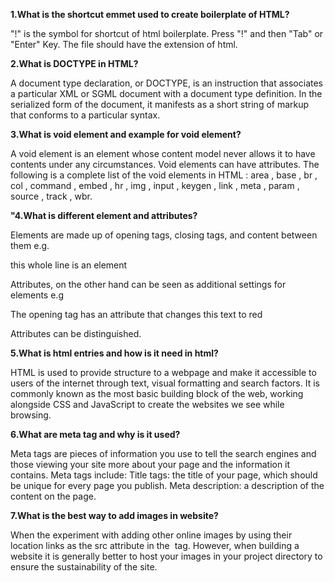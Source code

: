 **1.What is the shortcut emmet used to create boilerplate of HTML?**

  "!" is the symbol for shortcut of html boilerplate. Press "!" and then "Tab" or "Enter" Key. The file should have the extension of html.

**2.What is DOCTYPE in HTML?**

  A document type declaration, or DOCTYPE, is an instruction that associates a particular XML or SGML document with a document type definition. In the serialized form of the document, it manifests as a short string of markup that conforms to a particular syntax.

**3.What is void element and example for void element?**

  A void element is an element whose content model never allows it to have contents under any circumstances. Void elements can have attributes. The following is a complete list of the void elements in HTML : area , base , br , col , command , embed , hr , img , input , keygen , link , meta , param , source , track , wbr.

**"4.What is different element and attributes?**

  Elements are made up of opening tags, closing tags, and content between them e.g. <p>this whole line is an element</p> Attributes, on the other hand can be seen as additional settings for elements e.g <p color="red">The opening tag has an attribute that changes this text to red</p > Attributes can be distinguished.

**5.What is html entries and how is it need in html?**

  HTML is used to provide structure to a webpage and make it accessible to users of the internet through text, visual formatting and search factors. It is commonly known as the most basic building block of the web, working alongside CSS and JavaScript to create the websites we see while browsing.

**6.What are meta tag and why is it used?**

  Meta tags are pieces of information you use to tell the search engines and those viewing your site more about your page and the information it contains. Meta tags include: Title tags: the title of your page, which should be unique for every page you publish. Meta description: a description of the content on the page.

**7.What is the best way to add images in website?**

  When the experiment with adding other online images by using their location links as the src attribute in the <img> tag. However, when building a website it is generally better to host your images in your project directory to ensure the sustainability of the site.
